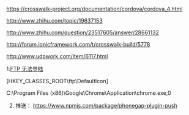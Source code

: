 https://crosswalk-project.org/documentation/cordova/cordova_4.html

http://www.zhihu.com/topic/19637153

http://www.zhihu.com/question/23517605/answer/28661132

http://forum.ionicframework.com/t/crosswalk-build/5778

http://www.udpwork.com/item/6117.html


1.[FTP 无法登陆](http://answers.microsoft.com/en-us/windows/forum/windows_7-networking/this-ftp-site-cannot-be-viewed-in-windows-explorer/e699d41e-98ae-48c1-9231-d570d46c0f38)

\[HKEY_CLASSES_ROOT\ftp\DefaultIcon\]

C:\Program Files (x86)\Google\Chrome\Application\chrome.exe,0

2. 推送：
https://www.npmjs.com/package/phonegap-plugin-push